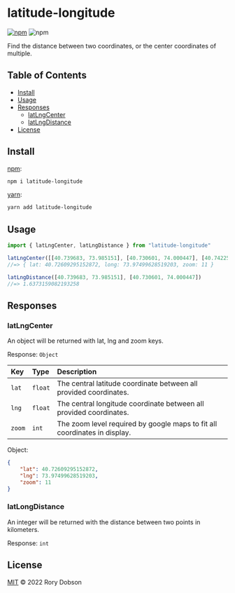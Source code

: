 # latitude-longitude

[![npm](https://img.shields.io/npm/v/latitude-longitude)](https://www.npmjs.com/package/latitude-longitude)
![npm](https://img.shields.io/npm/dm/latitude-longitude)

Find the distance between two coordinates, or the center coordinates of multiple.

## Table of Contents

* [Install](#install)
* [Usage](#usage)
* [Responses](#responses)
  * [latLngCenter](#latlngcenter)
  * [latLngDistance](#latlongdistance)
* [License](#license)

## Install

[npm][]:

```sh
npm i latitude-longitude
```

[yarn][]:

```sh
yarn add latitude-longitude
```

## Usage

```js
import { latLngCenter, latLngDistance } from "latitude-longitude"

latLngCenter([[40.739683, 73.985151], [40.730601, 74.000447], [40.742256, 74.006344], [40.691805, 73.908089]])
//=> { lat: 40.72609295152872, long: 73.97499628519203, zoom: 11 }

latLngDistance([40.739683, 73.985151], [40.730601, 74.000447])
//=> 1.6373159082193258
```

## Responses

### latLngCenter

An object will be returned with lat, lng and zoom keys.

Response: `Object`

| Key | Type     | Description                       |
| :-------- | :------- | :-------------------------------- |
| `lat`      | `float` | The central latitude coordinate between all provided coordinates. |
| `lng`      | `float` | The central longitude coordinate between all provided coordinates.  |
| `zoom` | `int` | The zoom level required by google maps to fit all coordinates in display. |

Object:
```json
{ 
    "lat": 40.72609295152872, 
    "lng": 73.97499628519203, 
    "zoom": 11 
}
```

### latLongDistance

An integer will be returned with the distance between two points in kilometers.

Response:
`int`

## License

[MIT](LICENSE) © 2022 Rory Dobson

##

[npm]: https://www.npmjs.com/

[yarn]: https://yarnpkg.com/